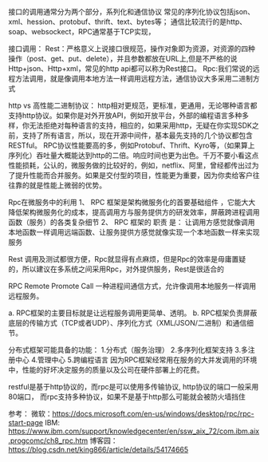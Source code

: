 接口的调用通常分为两个部分，系列化和通信协议
常见的序列化协议包括json、xml、hession、protobuf、thrift、text、bytes等；
通信比较流行的是http、soap、websockect，RPC通常基于TCP实现，

接口调用：
Rest：严格意义上说接口很规范，操作对象即为资源，对资源的四种操作（post、get、put、delete），并且参数都放在URL上,但是不严格的说Http+json、Http+xml，常见的http api都可以称为Rest接口。
Rpc:我们常说的远程方法调用，就是像调用本地方法一样调用远程方法，通信协议大多采用二进制方式

http vs 高性能二进制协议：
http相对更规范，更标准，更通用，无论哪种语言都支持http协议。如果你是对外开放API，例如开放平台，外部的编程语言多种多样，你无法拒绝对每种语言的支持，相应的，如果采用http，无疑在你实现SDK之前，支持了所有语言，所以，现在开源中间件，基本最先支持的几个协议都包含RESTful。
RPC协议性能要高的多，例如Protobuf、Thrift、Kyro等，（如果算上序列化）吞吐量大概能达到http的二倍。响应时间也更为出色。千万不要小看这点性能损耗，公认的，微服务做的比较好的，例如，netflix、阿里，曾经都传出过为了提升性能而合并服务。如果是交付型的项目，性能更为重要，因为你卖给客户往往靠的就是性能上微弱的优势。


Rpc在微服务中的利用
1、 RPC 框架是架构微服务化的首要基础组件 ，它能大大降低架构微服务化的成本，提高调用方与服务提供方的研发效率，屏蔽跨进程调用函数（服务）的各类复杂细节
2、 RPC 框架的 职责 是： 让调用方感觉就像调用本地函数一样调用远端函数、让服务提供方感觉就像实现一个本地函数一样来实现服务


Rest 调用及测试都很方便，Rpc就显得有点麻烦，但是Rpc的效率是毋庸置疑的，所以建议在多系统之间采用Rpc，对外提供服务，Rest是很适合的


RPC  Remote Promote Call 一种进程间通信方式，允许像调用本地服务一样调用远程服务。






a. RPC框架的主要目标就是让远程服务调用更简单、透明。
b. RPC框架负责屏蔽底层的传输方式（TCP或者UDP）、序列化方式（XML/JSON/二进制）和通信细节。


分布式框架可能具备的功能：
1.分布式（服务治理）
2.多序列化框架支持
3.多注册中心
4.管理中心
5.跨编程语言
因为RPC框架经常用在服务的大并发调用的环境中，性能的好坏决定服务的质量以及公司在硬件部署上的花费。


restful是基于http协议的，而rpc是可以使用多传输协议,
http协议的端口一般采用80端口，
而rpc支持多种协议，如果不是基于http那么可能就会被防火墙挡住



参考：
微软：https://docs.microsoft.com/en-us/windows/desktop/rpc/rpc-start-page
IBM: https://www.ibm.com/support/knowledgecenter/en/ssw_aix_72/com.ibm.aix.progcomc/ch8_rpc.htm
博客园：https://blog.csdn.net/king866/article/details/54174665